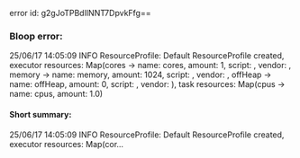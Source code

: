 error id: g2gJoTPBdIlNNT7DpvkFfg==
### Bloop error:

25/06/17 14:05:09 INFO ResourceProfile: Default ResourceProfile created, executor resources: Map(cores -> name: cores, amount: 1, script: , vendor: , memory -> name: memory, amount: 1024, script: , vendor: , offHeap -> name: offHeap, amount: 0, script: , vendor: ), task resources: Map(cpus -> name: cpus, amount: 1.0)
#### Short summary: 

25/06/17 14:05:09 INFO ResourceProfile: Default ResourceProfile created, executor resources: Map(cor...